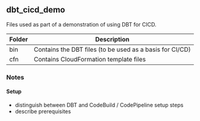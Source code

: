 ## dbt_cicd_demo

Files used as part of a demonstration of using DBT for CICD.

| Folder                    | Description                                                                                       |
| --------------------------| --------------------------------------------------------------------------------------------------|
| bin            | Contains the DBT files (to be used as a basis for CI/CD) |
| cfn            | Contains CloudFormation template files |


### Notes

#### Setup
* distinguish between DBT and CodeBuild / CodePipeline setup steps
* describe prerequisites
